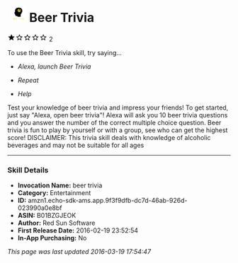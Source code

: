 # &nbsp;<img src="app_icon" alt="Beer Trivia icon" width="36"> Beer Trivia
![1 stars](../../../images/ic_star_black_18dp_1x.png)![1 stars](../../../images/ic_star_border_black_18dp_1x.png)![1 stars](../../../images/ic_star_border_black_18dp_1x.png)![1 stars](../../../images/ic_star_border_black_18dp_1x.png)![1 stars](../../../images/ic_star_border_black_18dp_1x.png) 2

To use the Beer Trivia skill, try saying...

* *Alexa, launch Beer Trivia*

* *Repeat*

* *Help*

Test your knowledge of beer trivia and impress your friends!
To get started, just say "Alexa, open beer trivia"!
Alexa will ask you 10 beer trivia questions and you answer the number of the correct multiple choice question.
Beer trivia is fun to play by yourself or with a group, see who can get the highest score!
DISCLAIMER:  This trivia skill deals with knowledge of alcoholic beverages and may not be suitable for all ages

***

### Skill Details

* **Invocation Name:** beer trivia
* **Category:** Entertainment
* **ID:** amzn1.echo-sdk-ams.app.9f3f9dfb-dc7d-46ab-926d-023990a0e8bf
* **ASIN:** B01BZGJEOK
* **Author:** Red Sun Software
* **First Release Date:** 2016-02-19 23:52:54
* **In-App Purchasing:** No

*This page was last updated 2016-03-19 17:54:47*
